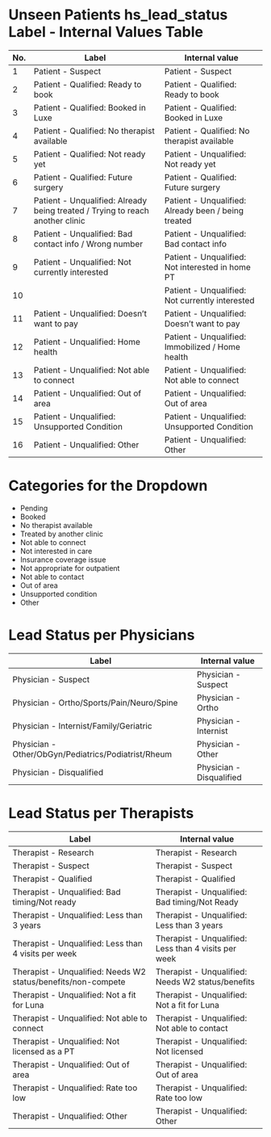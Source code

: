 # Unseen Patients hs_lead_status Label - Internal Values Table

| No.| Label                                             | Internal value                 |
|----| --------------------------------------------------| -------------------------------|
|1| Patient - Suspect                                                            | Patient - Suspect    |
|2| Patient - Qualified: Ready to book                                           | Patient - Qualified: Ready to book |
|3| Patient - Qualified: Booked in Luxe                                          | Patient - Qualified: Booked in Luxe |
|4| Patient - Qualified: No therapist available                                  | Patient - Qualified: No therapist available |
|5| Patient - Qualified: Not ready yet                                           | Patient - Unqualified: Not ready yet |
|6| Patient - Qualified: Future surgery                                          | Patient - Qualified: Future surgery |
|7| Patient - Unqualified: Already being treated / Trying to reach another clinic| Patient - Unqualified: Already been / being treated |
|8| Patient - Unqualified: Bad contact info / Wrong number                       | Patient - Unqualified: Bad contact info             |
|9| Patient - Unqualified: Not currently interested                              | Patient - Unqualified: Not interested in home PT    |
|10|| Patient - Unqualified: Not currently interested|
|11| Patient - Unqualified: Doesn’t want to pay                                  | Patient - Unqualified: Doesn’t want to pay          |
|12| Patient - Unqualified: Home health                                          | Patient - Unqualified: Immobilized / Home health    |
|13| Patient - Unqualified: Not able to connect                                  | Patient - Unqualified: Not able to connect          |
|14| Patient - Unqualified: Out of area                                          | Patient - Unqualified: Out of area                  |
|15| Patient - Unqualified: Unsupported Condition                                | Patient - Unqualified: Unsupported Condition        |
|16| Patient - Unqualified: Other                                                | Patient - Unqualified: Other                        |

# Categories for the Dropdown

- Pending
- Booked
- No therapist available
- Treated by another clinic
- Not able to connect
- Not interested in care
- Insurance coverage issue
- Not appropriate for outpatient
- Not able to contact
- Out of area
- Unsupported condition
- Other

# Lead Status per Physicians

| Label                                                 | Internal value        |
| ------------------------------------------------------|---------------------- |
| Physician - Suspect                                   | Physician - Suspect   |
| Physician - Ortho/Sports/Pain/Neuro/Spine             | Physician - Ortho     |
| Physician - Internist/Family/Geriatric                | Physician - Internist |
| Physician - Other/ObGyn/Pediatrics/Podiatrist/Rheum   | Physician - Other     |
| Physician - Disqualified                              | Physician - Disqualified |

# Lead Status per Therapists

| Label                                     | Internal value        |
| ------------------------------------------|---------------------- |
| Therapist - Research                      | Therapist - Research  |
| Therapist - Suspect                       | Therapist - Suspect   |
| Therapist - Qualified                     | Therapist - Qualified |
| Therapist - Unqualified: Bad timing/Not ready | Therapist - Unqualified: Bad timing/Not Ready |
| Therapist - Unqualified: Less than 3 years | Therapist - Unqualified: Less than 3 years |
| Therapist - Unqualified: Less than 4 visits per week | Therapist - Unqualified: Less than 4 visits per week |
| Therapist - Unqualified: Needs W2 status/benefits/non-compete | Therapist - Unqualified: Needs W2 status/benefits |
| Therapist - Unqualified: Not a fit for Luna | Therapist - Unqualified: Not a fit for Luna |
| Therapist - Unqualified: Not able to connect | Therapist - Unqualified: Not able to contact |
| Therapist - Unqualified: Not licensed as a PT | Therapist - Unqualified: Not licensed |
| Therapist - Unqualified: Out of area | Therapist - Unqualified: Out of area |
| Therapist - Unqualified: Rate too low | Therapist - Unqualified: Rate too low |
| Therapist - Unqualified: Other | Therapist - Unqualified: Other |